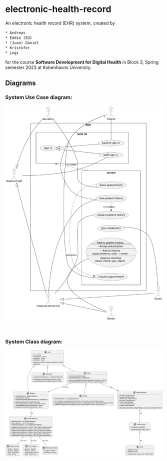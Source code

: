 # electronic-health-record

An electronic health record (EHR) system, created by

    * Andreas
    * Eddie (Ed)
    * (Juan) Daniel
    * Kristófer
    * Logi

for the course **Software Development for Digital Health** in Block 3, Spring semester 2023 at Kobenhavns University.


## Diagrams

### System Use Case diagram:

![](uml/use_case_diagrams/useCaseDiagram.png)

<br>

### System Class diagram:

![](uml/class_diagrams/class.png)
